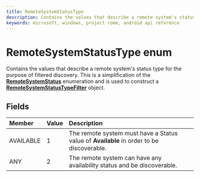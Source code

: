 ```yaml
---
title: RemoteSystemStatusType
description: Contains the values that describe a remote system's status type for the purpose of filtered discovery.
keywords: microsoft, windows, project rome, android api reference
---
```


# RemoteSystemStatusType enum
Contains the values that describe a remote system's status type for the purpose of filtered discovery. This is a simplification of the [**RemoteSystemStatus**](RemoteSystemStatus.md) enumeration and is used to construct a [**RemoteSystemStatusTypeFilter**](RemoteSystemStatusTypeFilter.md) object.

## Fields

|Member   |Value   |Description   |
|:--------|:-------|:-------------|
|AVAILABLE|1|The remote system must have a Status value of **Available** in order to be discoverable.|
|ANY|2|The remote system can have any availability status and be discoverable.|